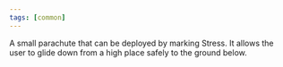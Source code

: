```yaml
---
tags: [common]
---
```

A small parachute that can be deployed by marking Stress. It allows the user to glide down from a high place safely to the ground below.
